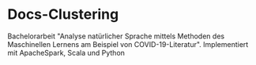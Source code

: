 # Docs-Clustering
Bachelorarbeit "Analyse natürlicher Sprache mittels Methoden des Maschinellen Lernens am Beispiel von COVID-19-Literatur". Implementiert mit ApacheSpark, Scala und Python 
